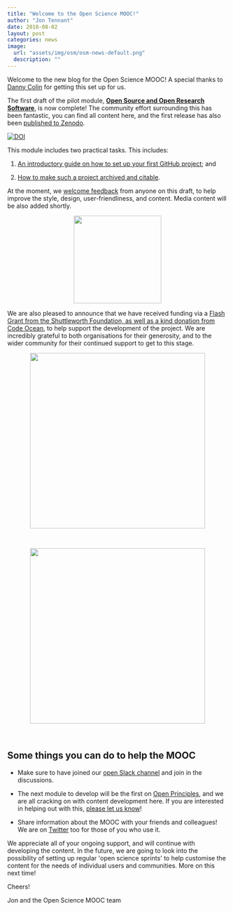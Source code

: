 ```yaml
---
title: "Welcome to the Open Science MOOC!"
author: "Jon Tennant"
date: 2018-08-02
layout: post
categories: news
image: 
  url: "assets/img/osm/osm-news-default.png"
  description: ""
---
```


Welcome to the new blog for the Open Science MOOC! A special thanks to [Danny Colin](https://twitter.com/@dannycolincom) for getting this set up for us.

The first draft of the pilot module, [**Open Source and Open Research Software**](https://github.com/OpenScienceMOOC/Module-5-Open-Research-Software-and-Open-Source/tree/master/content_development), is now complete! The community effort surrounding this has been fantastic, you can find all content here, and the first release has also been [published to Zenodo](https://zenodo.org/record/1325081#.W2KzLNL7RPY).

[![DOI](https://zenodo.org/badge/DOI/10.5281/zenodo.1325081.svg)](https://doi.org/10.5281/zenodo.1325081)

This module includes two practical tasks. This includes: 

1. [An introductory guide on how to set up your first GitHub project](https://github.com/OpenScienceMOOC/Module-5-Open-Research-Software-and-Open-Source/blob/master/content_development/Task_1.md); and

2. [How to make such a project archived and citable](https://github.com/OpenScienceMOOC/Module-5-Open-Research-Software-and-Open-Source/blob/master/content_development/Task_2.md). 

At the moment, we [welcome feedback](https://github.com/OpenScienceMOOC/Module-5-Open-Research-Software-and-Open-Source/issues) from anyone on this draft, to help improve the style, design, user-friendliness, and content. Media content will be also added shortly.

<p align="center"><img src="https://github.com/OpenScienceMOOC/site/blob/master/img/Logo.png?raw=true" width="200" /></p>

We are also pleased to announce that we have received funding via a [Flash Grant from the Shuttleworth Foundation, as well as a kind donation from Code Ocean](https://opensciencemooc.github.io/site/About/), to help support the development of the project. We are incredibly grateful to both organisations for their generosity, and to the wider community for their continued support to get to this stage.

<p align="center"><img src="https://github.com/OpenScienceMOOC/site/blob/master/img/shuttleworth.png?raw=true" width="400" /></p>

<br/>

<p align="center"><img src="https://github.com/OpenScienceMOOC/site/blob/master/img/codeocean.png?raw=true" width="400" /></p>

<br/>

## Some things you can do to help the MOOC

* Make sure to have joined our [open Slack channel](https://openmooc-ers-slackin.herokuapp.com/) and join in the discussions.

* The next module to develop will be the first on [Open Principles](https://github.com/OpenScienceMOOC/Module-1-Open-Principles), and we are all cracking on with content development here. If you are interested in helping out with this, [please let us know](mailto:info@opensciencemooc.eu)!

* Share information about the MOOC with your friends and colleagues! We are on [Twitter](https://twitter.com/OpenSci_MOOC) too for those of you who use it.

We appreciate all of your ongoing support, and will continue with developing the content. In the future, we are going to look into the possibility of setting up regular 'open science sprints' to help customise the content for the needs of individual users and communities. More on this next time!

Cheers!

Jon and the Open Science MOOC team
